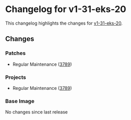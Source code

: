 # Changelog for v1-31-eks-20

This changelog highlights the changes for [v1-31-eks-20](https://github.com/aws/eks-distro/tree/v1-31-eks-20).

## Changes

### Patches
* Regular Maintenance ([3789](https://github.com/aws/eks-distro/pull/3789))

### Projects
* Regular Maintenance ([3789](https://github.com/aws/eks-distro/pull/3789))

### Base Image
No changes since last release

